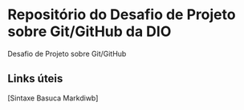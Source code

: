 # Repositório do Desafio de Projeto sobre Git/GitHub da DIO
Desafio de Projeto sobre Git/GitHub

## Links úteis
[Sintaxe Basuca Markdiwb]


